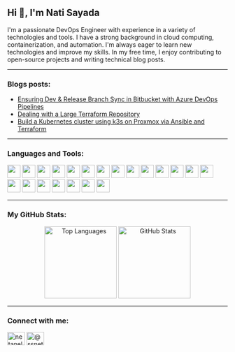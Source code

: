 <h2 align="left">Hi 👋, I'm Nati Sayada</h2>
<h align="left">
I'm a passionate DevOps Engineer with experience in a variety of technologies and tools. I have a strong background in cloud computing, containerization, and automation. I'm always eager to learn new technologies and improve my skills. In my free time, I enjoy contributing to open-source projects and writing technical blog posts.
</h>

---
<h3 align="left">Blogs posts:</h3>

<!-- BLOG-POST-LIST:START -->
- [Ensuring Dev &amp; Release Branch Sync in Bitbucket with Azure DevOps Pipelines](https://medium.com/@ssnetanel/ensuring-dev-release-branch-sync-in-bitbucket-with-azure-devops-pipelines-e79efbe2a742?source=rss-7532a577ab2c------2)
- [Dealing with a Large Terraform Repository](https://medium.com/@ssnetanel/dealing-with-a-large-terraform-repository-953f44c8f631?source=rss-7532a577ab2c------2)
- [Build a Kubernetes cluster using k3s on Proxmox via Ansible and Terraform](https://medium.com/@ssnetanel/build-a-kubernetes-cluster-using-k3s-on-proxmox-via-ansible-and-terraform-c97c7974d4a5?source=rss-7532a577ab2c------2)
<!-- BLOG-POST-LIST:END -->

---

<h3 align="left">Languages and Tools:</h3>
<p align="left">
  <img src="https://www.vectorlogo.zone/logos/microsoft_azure/microsoft_azure-icon.svg" width="30" height="30">
  <img src="https://www.vectorlogo.zone/logos/bitbucket/bitbucket-icon.svg" width="30" height="30">
  <img src="https://www.vectorlogo.zone/logos/github/github-icon.svg" width="30" height="30">
  <img src="https://www.vectorlogo.zone/logos/kubernetes/kubernetes-icon.svg" width="30" height="30">
  <img src="https://www.vectorlogo.zone/logos/helmsh/helmsh-icon.svg" width="30" height="30">
  <img src="https://www.vectorlogo.zone/logos/docker/docker-icon.svg" width="30" height="30">
  <img src="https://www.vectorlogo.zone/logos/ansible/ansible-icon.svg" width="30" height="30">
  <img src="https://www.vectorlogo.zone/logos/terraformio/terraformio-icon.svg" width="30" height="30">
  <img src="https://www.vectorlogo.zone/logos/packerio/packerio-icon.svg" width="30" height="30">
  <img src="https://www.vectorlogo.zone/logos/argoprojio/argoprojio-icon.svg" width="30" height="30">
  <img src="https://www.vectorlogo.zone/logos/prometheusio/prometheusio-icon.svg" width="30" height="30">
  <img src="https://www.vectorlogo.zone/logos/grafana/grafana-icon.svg" width="30" height="30">
  <img src="https://www.vectorlogo.zone/logos/jaegertracingio/jaegertracingio-icon.svg" width="30" height="30">
  <img src="https://www.vectorlogo.zone/logos/gnu_bash/gnu_bash-icon.svg" width="30" height="30">
  <img src="https://www.vectorlogo.zone/logos/git-scm/git-scm-icon.svg" width="30" height="30">
  <img src="https://www.vectorlogo.zone/logos/golang/golang-icon.svg" width="30" height="30">
  <img src="https://www.vectorlogo.zone/logos/gradle/gradle-icon.svg" width="30" height="30">
  <img src="https://www.vectorlogo.zone/logos/python/python-icon.svg" width="30" height="30">
  <img src="https://www.vectorlogo.zone/logos/jenkins/jenkins-icon.svg" width="30" height="30">
  <img src="https://www.vectorlogo.zone/logos/linux/linux-icon.svg" width="30" height="30">
  <img src="https://www.vectorlogo.zone/logos/nginx/nginx-icon.svg" width="30" height="30">
</p>

---

<h3 align="left">My GitHub Stats:</h3>
<p align="center">
  <img src="https://github-readme-stats.vercel.app/api/top-langs?username=natisayada&show_icons=true&locale=en&layout=compact&theme=dark" alt="Top Languages" height="165">
  <img src="https://github-readme-stats.vercel.app/api?username=natisayada&show_icons=true&locale=en&theme=dark" alt="GitHub Stats" height="165">
</p>

---

<h3 align="left">Connect with me:</h3>
<p align="left">
<a href="https://linkedin.com/in/netanelsayada" target="blank"><img align="center" src="https://raw.githubusercontent.com/rahuldkjain/github-profile-readme-generator/master/src/images/icons/Social/linked-in-alt.svg" alt="netanelsayada" height="30" width="40" /></a>
<a href="https://medium.com/@ssnetanel" target="blank"><img align="center" src="https://raw.githubusercontent.com/rahuldkjain/github-profile-readme-generator/master/src/images/icons/Social/medium.svg" alt="@ssnetanel" height="30" width="40" /></a>
</p>
